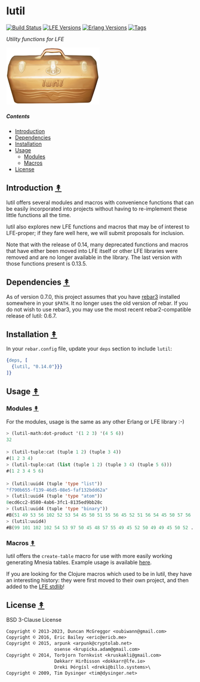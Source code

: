 # lutil

[![Build Status][gh-actions-badge]][gh-actions]
[![LFE Versions][lfe badge]][lfe]
[![Erlang Versions][erlang badge]][versions]
[![Tags][github tags badge]][github tags]

*Utility functions for LFE*

[![Project Logo][logo]][logo-large]

##### Contents

* [Introduction](#introduction-)
* [Dependencies](#dependencies-)
* [Installation](#installation-)
* [Usage](#usage-)
  * [Modules](#modules-)
  * [Macros](#macros-)
* [License](#license-)

## Introduction [&#x219F;](#contents)

lutil offers several modules and macros with convenience functions that can
be easily incorporated into projects without having to re-implement these
little functions all the time.

lutil also explores new LFE functions and macros that may be of interest to
LFE-proper; if they fare well here, we will submit proposals for inclusion.

Note that with the release of 0.14, many deprecated functions and macros that have
either been moved into LFE itself or other LFE libraries were removed and are
no longer available in the library. The last version with those functions
present is  0.13.5.

## Dependencies [&#x219F;](#contents)

As of version 0.7.0, this project assumes that you have
[rebar3](https://github.com/rebar/rebar3) installed somewhere in your `$PATH`.
It no longer uses the old version of rebar. If you do not wish to use rebar3,
you may use the most recent rebar2-compatible release of lutil: 0.6.7.

## Installation [&#x219F;](#contents)

In your `rebar.config` file, update your `deps` section to include
`lutil`:

```erlang
{deps, [
  {lutil, "0.14.0"}}}
]}
```

## Usage [&#x219F;](#contents)

### Modules [&#x219F;](#contents)

For the modules, usage is the same as any other Erlang or LFE library :-)

```cl
> (lutil-math:dot-product '(1 2 3) '(4 5 6))
32

> (lutil-tuple:cat (tuple 1 2) (tuple 3 4))
#(1 2 3 4)
> (lutil-tuple:cat (list (tuple 1 2) (tuple 3 4) (tuple 5 6)))
#(1 2 3 4 5 6)

> (lutil:uuid4 (tuple 'type "list"))
"f790b655-f139-46d5-08e5-faf132bdd62a"
> (lutil:uuid4 (tuple 'type "atom"))
8ecd6cc2-8580-4ab6-3fc1-8135ed9bb28c
> (lutil:uuid4 (tuple 'type "binary"))
#B(51 49 53 56 102 52 53 54 45 50 51 55 56 45 52 51 56 54 45 50 57 56 ...)
> (lutil:uuid4)
#B(99 101 102 102 54 53 97 50 45 48 57 55 49 45 52 50 49 49 45 50 52 ...)
```

### Macros [&#x219F;](#contents)

lutil offers the `create-table` macro for use with more easily working
generating Mnesia tables. Example usage is available [here](https://github.com/oubiwann/mnesia-tutorial/blob/master/src/structure.lfe).

If you are looking for the Clojure macros which used to be in lutil, they have
an interesting history: they were first moved to their own project, and then
added to the [LFE stdlib][clj docs]!

## License [&#x219F;](#contents)

BSD 3-Clause License

```
Copyright © 2013-2023, Duncan McGreggor <oubiwann@gmail.com>
Copyright © 2016, Eric Bailey <eric@ericb.me>
Copyright © 2015, arpunk <arpunk@cryptolab.net>
                  osense <krupicka.adam@gmail.com>
Copyright © 2014, Torbjorn Tornkvist <kruskakli@gmail.com>
                  Døkkarr Hirðisson <dokkarr@lfe.io>
                  Dreki Þórgísl <dreki@billo.systems>\
Copyright © 2009, Tim Dysinger <tim@dysinger.net>
```

<!-- Named page links below: /-->

[logo]: priv/images/lutil-x250.png
[logo-large]: priv/images/lutil-x700.png
[gh-actions-badge]: https://github.com/lfex/lutil/workflows/ci%2Fcd/badge.svg
[gh-actions]: https://github.com/lfex/lutil/actions
[lfe]: https://github.com/lfe/lfe
[lfe badge]: https://img.shields.io/badge/lfe-2.1-blue.svg
[erlang badge]: https://img.shields.io/badge/erlang-20%20to%2025-blue.svg
[versions]: https://github.com/lfex/lutil/blob/master/.travis.yml
[github tags]: https://github.com/lfex/lutil/tags
[github tags badge]: https://img.shields.io/github/tag/lfex/lutil.svg
[clj docs]: https://github.com/rvirding/lfe/blob/develop/doc/lfe_clj.txt
